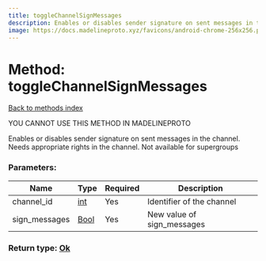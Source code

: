 ```yaml
---
title: toggleChannelSignMessages
description: Enables or disables sender signature on sent messages in the channel. Needs appropriate rights in the channel. Not available for supergroups
image: https://docs.madelineproto.xyz/favicons/android-chrome-256x256.png
---
```

# Method: toggleChannelSignMessages  
[Back to methods index](index.md)


YOU CANNOT USE THIS METHOD IN MADELINEPROTO


Enables or disables sender signature on sent messages in the channel. Needs appropriate rights in the channel. Not available for supergroups

### Parameters:

| Name     |    Type       | Required | Description |
|----------|---------------|----------|-------------|
|channel\_id|[int](../types/int.md) | Yes|Identifier of the channel|
|sign\_messages|[Bool](../types/Bool.md) | Yes|New value of sign_messages|


### Return type: [Ok](../types/Ok.md)

